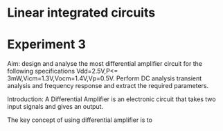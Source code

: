 # Linear integrated circuits 
# Experiment 3

Aim: design and analyse the most differential amplifier circuit for the following specifications Vdd=2.5V,P<= 3mW,Vicm=1.3V,Vocm=1.4V,Vp=0.5V. Perform DC analysis transient analysis and frequency response and extract the required parameters.

Introduction:
A Differential Amplifier is an electronic circuit that takes two input signals and gives an output.

The key concept of using differential amplifier is to 
